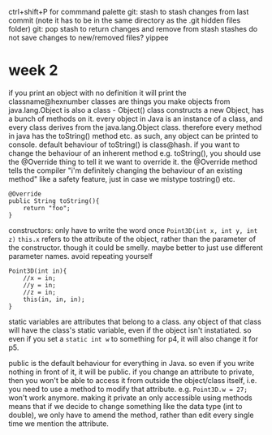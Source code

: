 ctrl+shift+P for commmand palette
git: stash to stash changes from last commit (note it has to be in the same directory as the .git hidden files folder)
git: pop stash to return changes and remove from stash
stashes do not save changes to new/removed files?
yippee

# week 2
if you print an object with no definition it will print the classname@hexnumber
classes are things you make objects from
java.lang.Object is also a class - Object() class constructs a new Object, has a bunch of methods on it. every object in Java is an instance of a class, and every class derives from the java.lang.Object class. therefore every method in java has the toString() method etc. as such, any object can be printed to console. default behaviour of toString() is class@hash.
if you want to change the behaviour of an inherent method e.g. toString(), you should use the @Override thing to tell it we want to override it.
the @Override method tells the compiler "i'm definitely changing the behaviour of an existing method" like a safety feature, just in case we mistype tostring() etc.
```
@Override
public String toString(){
    return "foo";
}
```

constructors: only have to write the word once `Point3D(int x, int y, int z)`
`this.x` refers to the attribute of the object, rather than the parameter of the constructor. though it could be smelly. maybe better to just use different parameter names.
avoid repeating yourself
```
Point3D(int in){
    //x = in;
    //y = in;
    //z = in; 
    this(in, in, in);
}
```

static variables are attributes that belong to a class. any object of that class will have the class's static variable, even if the object isn't instatiated. so even if you set a `static int w` to something for p4, it will also change it for p5.

 
public is the default behaviour for everything in Java. so even if you write nothing in front of it, it will be public.
if you change an attribute to private, then you won't be able to access it from outside the object/class itself, i.e. you need to use a method to modify that attribute. e.g. `Point3D.w = 27;` won't work anymore. making it private an only accessible using methods means that if we decide to change something like the data type (int to double), we only have to amend the method, rather than edit every single time we mention the attribute.
